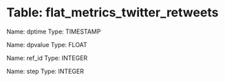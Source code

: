 Table: flat_metrics_twitter_retweets
====================================

Name: dptime
Type: TIMESTAMP

Name: dpvalue
Type: FLOAT

Name: ref_id
Type: INTEGER

Name: step
Type: INTEGER

